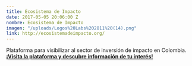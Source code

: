 ```yaml
---
title: Ecosistema de Impacto
date: 2017-05-05 20:06:00 Z
nombre: Ecosistema de Impacto
imagen: "/uploads/Logos%20Labs%202811%20(14).png"
link: http://ecosistemadeimpacto.org/
---
```


Plataforma para visibilizar al sector de inversión de impacto en Colombia. [**¡Visita la plataforma y descubre información de tu interés!**](http://ecosistemadeimpacto.org/) 